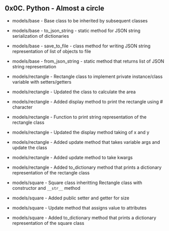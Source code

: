 ## 0x0C. Python - Almost a circle

* models/base - Base class to be inherited by subsequent classes
* models/base - to_json_string - static method for JSON string serialization of dictionaries
* models/base - save_to_file - class method for writing JSON string representation of list of objects to file
* models/base - from_json_string - static method that returns list of JSON string representation

* models/rectangle - Rectangle class to implement private instance/class variable with setters/getters
* models/rectangle - Updated the class to calculate the area
* models/rectangle - Added display method to print the rectangle using # character
* models/rectangle - Function to print string representation of the rectangle class
* models/rectangle - Updated the display method taking of x and y
* models/rectangle - Added update method that takes variable args and update the class
* models/rectangle - Added update method to take kwargs
* models/rectangle - Added to_dictionary method that prints a dictionary representation of the rectangle class

* models/square - Square class inheritting Rectangle class with constructor and `__str__` method
* models/square - Added public setter and getter for size
* models/square - Update method that assigns value to attributes
* models/square - Added to_dictionary method that prints a dictionary representation of the square class
